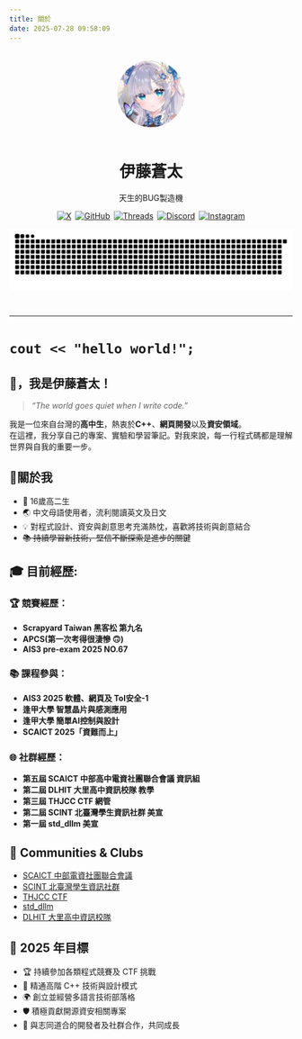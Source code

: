```yaml
---
title: 關於
date: 2025-07-28 09:58:09
---
```


<style>
a[target="_blank"]::after,
a.external-link::after {
  display: none !important;
  content: none !important;
}
a img:hover {
  transform: scale(1.05);
  transition: transform 0.3s ease;
}
@media (max-width: 480px) {
  div[style*="display:flex"] {
    flex-direction: column;
    align-items: center;
  }
}
</style>
<br>
<div align="center">
  <img src="/img/avatar.webp" alt="avatar" width="120" style="border-radius:50%;margin-bottom:1em;" />
  <h1>伊藤蒼太</h1>
  <p>天生的BUG製造機</p>
  <div style="display:flex;justify-content:center;flex-wrap:wrap;gap:0.5em;">
    <a href="https://x.com/itou_souta15" target="_blank">
      <img src="https://img.shields.io/badge/X-000000?style=for-the-badge&logo=x&logoColor=white" alt="X" />
    </a>
    <a href="https://github.com/itousouta15" target="_blank">
      <img src="https://img.shields.io/badge/GitHub-181717?style=for-the-badge&logo=github&logoColor=white" alt="GitHub" />
    </a>
    <a href="https://www.threads.net/@itou.souta15" target="_blank">
      <img src="https://img.shields.io/badge/Threads-000000?style=for-the-badge&logo=threads&logoColor=white" alt="Threads" />
    </a>
    <a href="https://discord.gg/uAX6h9VmA4" target="_blank">
      <img src="https://img.shields.io/badge/Discord-5865F2?style=for-the-badge&logo=discord&logoColor=white" alt="Discord" />
    </a>
    <a href="https://instagram.com/itousouta15" target="_blank">
      <img src="https://img.shields.io/badge/Instagram-E4405F?style=for-the-badge&logo=instagram&logoColor=white" alt="Instagram" />
    </a>
  </div>
  <picture>
    <source srcset="/img/github-user-contributiond.svg" media="(prefers-color-scheme: dark)">
    <img src="/img/github-user-contribution.svg" alt="GitHub 貢獻圖" style="max-width:100%;margin:1em auto;display:block;" />
  </picture>
</div>

</br>

---

# `cout << "hello world!";`
## 👋，我是伊藤蒼太！

> *“The world goes quiet when I write code.”*  

我是一位來自台灣的**高中生**，熱衷於**C++**、**網頁開發**以及**資安領域**。  
在這裡，我分享自己的專案、實驗和學習筆記。對我來說，每一行程式碼都是理解世界與自我的重要一步。


## 🌟關於我  
- 🏫 16歲高二生 
- 🌏 中文母語使用者，流利閱讀英文及日文
- 💡 對程式設計、資安與創意思考充滿熱忱，喜歡將技術與創意結合
- ~~📚 持續學習新技術，堅信不斷探索是進步的關鍵~~

## 🎓 目前經歷:
### 🏆 競賽經歷：
- **Scrapyard Taiwan 黑客松 第九名**
- **APCS(第一次考得很淒慘 🙃)**
- **AIS3 pre-exam 2025 NO.67**

### 📚 課程參與：
- **AIS3 2025 軟體、網頁及 ToI安全-1**
- **逢甲大學 智慧晶片與感測應用**
- **逢甲大學 簡單AI控制與設計**
- **SCAICT 2025「資難而上」**

### 🌐 社群經歷：
- **第五屆 SCAICT 中部高中電資社團聯合會議 資訊組**
- **第二屆 DLHIT 大里高中資訊校隊 教學**
- **第三屆 THJCC CTF 網管**
- **第二屆 SCINT 北臺灣學生資訊社群 美宣**
- **第一屆 std_dllm 美宣**


## 🤝 Communities & Clubs
- [SCAICT 中部電資社團聯合會議](https://scaict.org/)
- [SCINT 北臺灣學生資訊社群](https://scint.org/)
- [THJCC CTF](https://www.instagram.com/thjcc.tw/)
- [std_dllm](https://www.instagram.com/std_dllm_?utm_source=ig_web_button_share_sheet&igsh=ZDNlZDc0MzIxNw==)
- [DLHIT 大里高中資訊校隊](https://www.instagram.com/dlhit_?utm_source=ig_web_button_share_sheet&igsh=ZDNlZDc0MzIxNw==)

## 🎯 2025 年目標  
- 🏆 持續參加各類程式競賽及 CTF 挑戰  
- 📖 精通高階 C++ 技術與設計模式  
- 🌍 創立並經營多語言技術部落格
- 🛡️ 積極貢獻開源資安相關專案  
- 🤝 與志同道合的開發者及社群合作，共同成長  
